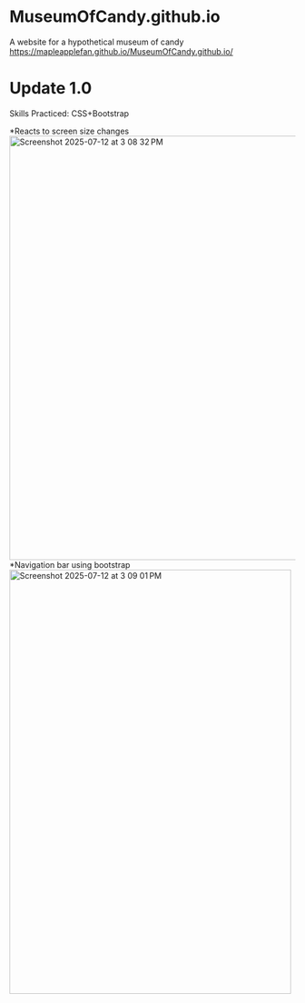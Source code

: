 # MuseumOfCandy.github.io
A website for a hypothetical museum of candy 
https://mapleapplefan.github.io/MuseumOfCandy.github.io/ 


# Update 1.0 
Skills Practiced: CSS+Bootstrap

*Reacts to screen size changes
<img width="1017" height="747" alt="Screenshot 2025-07-12 at 3 08 32 PM" src="https://github.com/user-attachments/assets/b2f209d4-3d1f-4ec3-ba40-1ec0bdeab3a2" />
*Navigation bar using bootstrap
<img width="496" height="747" alt="Screenshot 2025-07-12 at 3 09 01 PM" src="https://github.com/user-attachments/assets/1342ec34-a8a4-45c0-b08b-97d5c296cc1c" />




